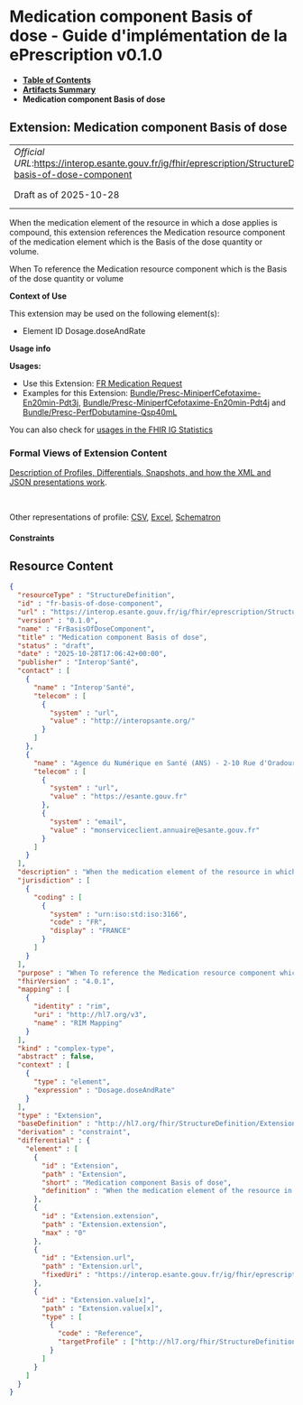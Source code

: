 # Medication component Basis of dose - Guide d'implémentation de la ePrescription v0.1.0

* [**Table of Contents**](toc.md)
* [**Artifacts Summary**](artifacts.md)
* **Medication component Basis of dose**

## Extension: Medication component Basis of dose 

| | |
| :--- | :--- |
| *Official URL*:https://interop.esante.gouv.fr/ig/fhir/eprescription/StructureDefinition/fr-basis-of-dose-component | *Version*:0.1.0 |
| Draft as of 2025-10-28 | *Computable Name*:FrBasisOfDoseComponent |

When the medication element of the resource in which a dose applies is compound, this extension references the Medication resource component of the medication element which is the Basis of the dose quantity or volume.

When To reference the Medication resource component which is the Basis of the dose quantity or volume

**Context of Use**

This extension may be used on the following element(s):

* Element ID Dosage.doseAndRate

**Usage info**

**Usages:**

* Use this Extension: [FR Medication Request](StructureDefinition-fr-medicationrequest.md)
* Examples for this Extension: [Bundle/Presc-MiniperfCefotaxime-En20min-Pdt3j](Bundle-Presc-MiniperfCefotaxime-En20min-Pdt3j.md), [Bundle/Presc-MiniperfCefotaxime-En20min-Pdt4j](Bundle-Presc-MiniperfCefotaxime-En20min-Pdt4j.md) and [Bundle/Presc-PerfDobutamine-Qsp40mL](Bundle-Presc-PerfDobutamine-Qsp40mL.md)

You can also check for [usages in the FHIR IG Statistics](https://packages2.fhir.org/xig/ans.fhir.fr.eprescription|current/StructureDefinition/fr-basis-of-dose-component)

### Formal Views of Extension Content

 [Description of Profiles, Differentials, Snapshots, and how the XML and JSON presentations work](http://build.fhir.org/ig/FHIR/ig-guidance/readingIgs.html#structure-definitions). 

 

Other representations of profile: [CSV](StructureDefinition-fr-basis-of-dose-component.csv), [Excel](StructureDefinition-fr-basis-of-dose-component.xlsx), [Schematron](StructureDefinition-fr-basis-of-dose-component.sch) 

#### Constraints



## Resource Content

```json
{
  "resourceType" : "StructureDefinition",
  "id" : "fr-basis-of-dose-component",
  "url" : "https://interop.esante.gouv.fr/ig/fhir/eprescription/StructureDefinition/fr-basis-of-dose-component",
  "version" : "0.1.0",
  "name" : "FrBasisOfDoseComponent",
  "title" : "Medication component Basis of dose",
  "status" : "draft",
  "date" : "2025-10-28T17:06:42+00:00",
  "publisher" : "Interop'Santé",
  "contact" : [
    {
      "name" : "Interop'Santé",
      "telecom" : [
        {
          "system" : "url",
          "value" : "http://interopsante.org/"
        }
      ]
    },
    {
      "name" : "Agence du Numérique en Santé (ANS) - 2-10 Rue d'Oradour-sur-Glane, 75015 Paris",
      "telecom" : [
        {
          "system" : "url",
          "value" : "https://esante.gouv.fr"
        },
        {
          "system" : "email",
          "value" : "monserviceclient.annuaire@esante.gouv.fr"
        }
      ]
    }
  ],
  "description" : "When the medication element of the resource in which a dose applies is compound, this extension references the Medication resource component of the medication element which is the Basis of the dose quantity or volume.",
  "jurisdiction" : [
    {
      "coding" : [
        {
          "system" : "urn:iso:std:iso:3166",
          "code" : "FR",
          "display" : "FRANCE"
        }
      ]
    }
  ],
  "purpose" : "When To reference the Medication resource component which is the Basis of the dose quantity or volume",
  "fhirVersion" : "4.0.1",
  "mapping" : [
    {
      "identity" : "rim",
      "uri" : "http://hl7.org/v3",
      "name" : "RIM Mapping"
    }
  ],
  "kind" : "complex-type",
  "abstract" : false,
  "context" : [
    {
      "type" : "element",
      "expression" : "Dosage.doseAndRate"
    }
  ],
  "type" : "Extension",
  "baseDefinition" : "http://hl7.org/fhir/StructureDefinition/Extension",
  "derivation" : "constraint",
  "differential" : {
    "element" : [
      {
        "id" : "Extension",
        "path" : "Extension",
        "short" : "Medication component Basis of dose",
        "definition" : "When the medication element of the resource in which a dose applies is compound, this extension references the Medication resource component of the medication element which is the Basis of the dose quantity or volume."
      },
      {
        "id" : "Extension.extension",
        "path" : "Extension.extension",
        "max" : "0"
      },
      {
        "id" : "Extension.url",
        "path" : "Extension.url",
        "fixedUri" : "https://interop.esante.gouv.fr/ig/fhir/eprescription/StructureDefinition/fr-basis-of-dose-component"
      },
      {
        "id" : "Extension.value[x]",
        "path" : "Extension.value[x]",
        "type" : [
          {
            "code" : "Reference",
            "targetProfile" : ["http://hl7.org/fhir/StructureDefinition/Medication"]
          }
        ]
      }
    ]
  }
}

```
